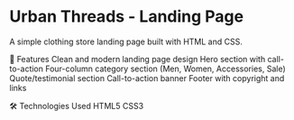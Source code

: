 # Urban Threads - Landing Page
A simple clothing store landing page built with HTML and CSS.

📂 Features
Clean and modern landing page design
Hero section with call-to-action
Four-column category section (Men, Women, Accessories, Sale)
Quote/testimonial section
Call-to-action banner
Footer with copyright and links

🛠️ Technologies Used
HTML5
CSS3
